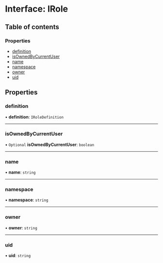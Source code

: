 # Interface: IRole

## Table of contents

### Properties

- [definition](IRole.md#definition)
- [isOwnedByCurrentUser](IRole.md#isownedbycurrentuser)
- [name](IRole.md#name)
- [namespace](IRole.md#namespace)
- [owner](IRole.md#owner)
- [uid](IRole.md#uid)

## Properties

### definition

• **definition**: `IRoleDefinition`

___

### isOwnedByCurrentUser

• `Optional` **isOwnedByCurrentUser**: `boolean`

___

### name

• **name**: `string`

___

### namespace

• **namespace**: `string`

___

### owner

• **owner**: `string`

___

### uid

• **uid**: `string`
